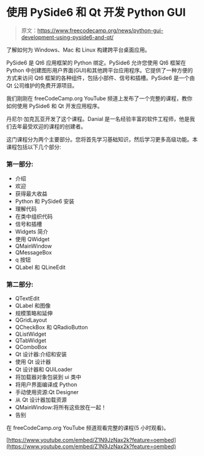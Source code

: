 # 使用 PySide6 和 Qt 开发 Python GUI

> 原文：<https://www.freecodecamp.org/news/python-gui-development-using-pyside6-and-qt/>

了解如何为 Windows、Mac 和 Linux 构建跨平台桌面应用。

PySide6 是 Qt6 应用框架的 Python 绑定。PySide6 允许您使用 Qt6 框架在 Python 中创建图形用户界面(GUI)和其他跨平台应用程序。它提供了一种方便的方式来访问 Qt6 框架的各种组件，包括小部件、信号和插槽。PySide6 是一个由 Qt 公司维护的免费开源项目。

我们刚刚在 freeCodeCamp.org YouTube 频道上发布了一个完整的课程，教你如何使用 PySide6 和 Qt 开发应用程序。

丹尼尔·加克瓦亚开发了这个课程。Danial 是一名经验丰富的软件工程师，他是我们去年最受欢迎的课程的创建者。

这门课程分为两个主要部分。您将首先学习基础知识，然后学习更多高级功能。本课程包括以下几个部分:

### 第一部分:

*   介绍
*   欢迎
*   获得最大收益
*   Python 和 PySide6 安装
*   理解代码
*   在类中组织代码
*   信号和插槽
*   Widgets 简介
*   使用 QWidget
*   QMainWindow
*   QMessageBox
*   q 按钮
*   QLabel 和 QLineEdit

### 第二部分:

*   QTextEdit
*   QLabel 和图像
*   规模策略和延伸
*   QGridLayout
*   QCheckBox 和 QRadioButton
*   QListWidget
*   QTabWidget
*   QComboBox
*   Qt 设计器:介绍和安装
*   使用 Qt 设计器
*   Qt 设计器和 QUiLoader
*   将加载器对象包装到 ui 类中
*   将用户界面编译成 Python
*   手动使用资源:Qt Designer
*   从 Qt 设计器加载资源
*   QMainWindow:将所有这些放在一起！
*   告别

在 freeCodeCamp.org YouTube 频道观看完整的课程(5 小时观看)。

[https://www.youtube.com/embed/Z1N9JzNax2k?feature=oembed](https://www.youtube.com/embed/Z1N9JzNax2k?feature=oembed)
